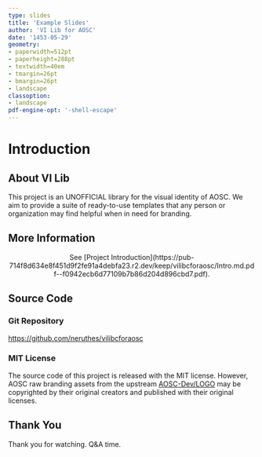 ```yaml
---
type: slides
title: 'Example Slides'
author: 'VI Lib for AOSC'
date: '1453-05-29'
geometry:
- paperwidth=512pt
- paperheight=288pt
- textwidth=40em
- tmargin=26pt
- bmargin=26pt
- landscape
classoption:
- landscape
pdf-engine-opt: '-shell-escape'
---
```



# Introduction

## About VI Lib
This project is an UNOFFICIAL library for the visual identity of AOSC.
We aim to provide a suite of ready-to-use templates that any person or
organization may find helpful when in need for branding.

## More Information
<center>
See [Project Introduction](https://pub-714f8d634e8f451d9f2fe91a4debfa23.r2.dev/keep/vilibcforaosc/Intro.md.pdf--f0942ecb6d77109b7b86d204d896cbd7.pdf).
</center>

## Source Code

### Git Repository
https://github.com/neruthes/vilibcforaosc

### MIT License
The source code of this project is released with the MIT license.
However, AOSC raw branding assets from the upstream
[AOSC-Dev/LOGO](https://github.com/AOSC-Dev/LOGO) may be copyrighted by
their original creators and published with their original licenses.


## Thank You
Thank you for watching. Q&A time.

